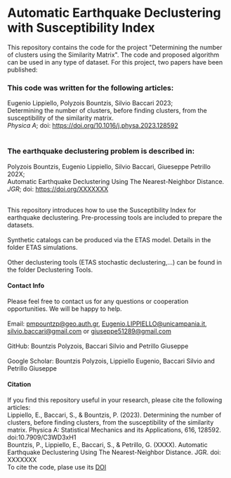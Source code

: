 # Automatic Earthquake Declustering with Susceptibility Index
This repository contains the code for the project "Determining the number of clusters using the Similarity Matrix".
The code and proposed algorithm can be used in any type of dataset. For this project, two papers have been published:

### This code was written for the following articles:

Eugenio Lippiello, Polyzois Bountzis, Silvio Baccari 2023;<br/>Determining the number of clusters, before finding clusters,
from the susceptibility of the similarity matrix.<br/>
_Physica A_; doi: https://doi.org/10.1016/j.physa.2023.128592<br/>
<br/>

### The earthquake declustering problem is described in:

Polyzois Bountzis, Eugenio Lippiello, Silvio Baccari, Giueseppe Petrillo 202X;<br/>Automatic Earthquake Declustering Using The Nearest-Neighbor Distance.<br/>
_JGR_; doi: https://doi.org/XXXXXXX<br/>
<br/>

This repository introduces how to use the Susceptibility Index for earthquake declustering. Pre-processing tools are included to prepare the datasets.
<br/>
<br/>
Synthetic catalogs can be produced via the ETAS model. Details in the folder ETAS simulations.
<br/>
<br/>
Other declustering tools (ETAS stochastic declustering,...) can be found in the folder Declustering Tools.
<br/>
#### Contact Info

Please feel free to contact us for any questions or cooperation opportunities. We will be happy to help.
<br/>
<br/>
Email: pmpountzp@geo.auth.gr, Eugenio.LIPPIELLO@unicampania.it, silvio.baccari@gmail.com or giuseppe51289@gmail.com <br/>
<br/>
GitHub: Bountzis Polyzois, Baccari Silvio and Petrillo Giuseppe <br/>
<br/>
Google Scholar: Bountzis Polyzois, Lippiello Eugenio, Baccari Silvio and Petrillo Giuseppe
<br/>
#### Citation

If you find this repository useful in your research, please cite the following articles:
<br/>
Lippiello, E., Baccari, S., & Bountzis, P. (2023). Determining the
number of clusters, before finding clusters, from the susceptibility
of the similarity matrix. Physica A: Statistical Mechanics and its
Applications, 616, 128592. doi:10.7909/C3WD3xH1
<br/>
Bountzis, P., Lippiello, E., Baccari, S., & Petrillo, G. (XXXX). 
Automatic Earthquake Declustering Using The Nearest-Neighbor Distance.
JGR. doi: XXXXXXX
<br/>
To cite the code, plase use its [DOI](https://zenodo.org/badge/latestdoi/XXXXXXX)
